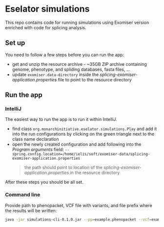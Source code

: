 # Eselator simulations

This repo contains code for running simulations using Exomiser version enriched with code for splicing analysis.

## Set up
You need to follow a few steps before you can run the app:
- get and unzip the resource archive - ~35GB ZIP archive containing genome, phenotype, and spliding databases, fasta files, ... 
- update `exomiser.data-directory` inside the *splicing-exomiser-application.properties* file to point to the resource directory

## Run the app

### IntelliJ
The easiest way to run the app is to run it within IntelliJ.
- find class `org.monarchinitiative.eselator.simulations.Play` and add it into the run configurations by clicking on the green triangle next to the class name declaration
- open the newly created configuration and add following into the *Program arguments* field: `--spring.config.location=/home/ielis/soft/exomiser-data/splicing-exomiser-application.properties`
  > the path should point to location of the *splicing-exomiser-application.properties* in the resource directory

After these steps you should be all set.

### Command line
Provide path to phenopacket, VCF file with variants, and file prefix where the results will be written:

```bash
java -jar simulations-cli-0.1.0.jar --pp=example.phenopacket --vcf=example.vcf --output=output/file/prefix
```
